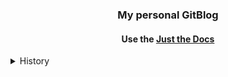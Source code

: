 <div align="center">
<h3>My personal GitBlog</h3>
<h4>Use the <a href='https://just-the-docs.com/'>Just the Docs</a></h4>
</div>

<details>
  <summary>History</summary>
  <div align="left">
    <h4>2024-12-05</h4>
    <h5>- 한글검색기능 수정 / <a href ='https://devshjeon.github.io/12'>참고</a></h5>
    <h4>2024-12-06</h4>
    <h5>- 카테고리 분류 및 최적화 / <a href ='https://github.com/pozuhtuhv/pozuhtuhv.github.io/tree/main/docs'>참고</a></h5>
    <h4>2024-12-23 ~ 2024-12-27</h4>
    <h5>- 사이트맵 세팅 / <a href ='https://github.com/pozuhtuhv/pozuhtuhv.github.io/blob/main/sitemap.xml'>참고1</a> <a href ='https://pozuhtuhv.github.io/etc/blog/blog-2'>참고2 </a></h5>
    <h4>2024-12-31</h4>
    <h5>- 카테고리 분류 및 최적화 / <a href ='https://github.com/pozuhtuhv/pozuhtuhv.github.io/tree/main/docs'>참고</a></h5>
    <h4>2025-01-03 ~ ing</h4>
    <h5>- 테마 레퍼런스 서치</h5>
    <h5>- <s>Read the Docs / <a href ='https://about.readthedocs.com/'>참고</a></s></h5>
    <h5>- <s>Documentation-theme / <a href ='https://github.com/tomjoht/documentation-theme-jekyll'>참고</a><s></h5>
    <h5>- Slatedoc / <a href ='https://github.com/slatedocs/slate'>참고</a></h5>
    <h5>- Hugo-PaperMod / <a href ='https://github.com/adityatelange/hugo-PaperMod'>참고</a></h5>
    <h5>- TeXt_theme / <a href ='https://github.com/kitian616/jekyll-TeXt-theme'>참고</a></h5>
    <h5>- console_theme / <a href ='https://github.com/b2a3e8/jekyll-theme-console'>참고</a></h5>
    <h5>- Gesko / <a href ='https://github.com/DavideBri/Gesko'>참고</a></h5>
    <h5>- Kiko / <a href ='https://github.com/gfjaru/Kiko'>참고</a></h5>
    <h5>- clyell / <a href ='https://github.com/gildasio/clyell'>참고</a></h5>
    <h5>- solar / <a href ='https://github.com/mattvh/solar-theme-jekyll'>참고</a></h5>
  </div>
</details>
